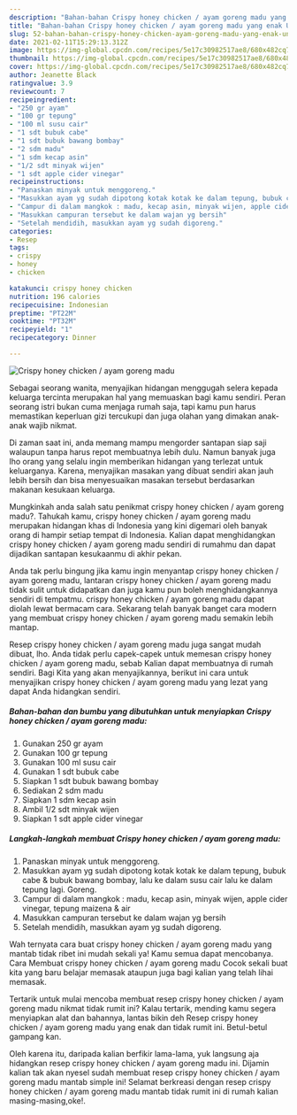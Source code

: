 ```yaml
---
description: "Bahan-bahan Crispy honey chicken / ayam goreng madu yang enak Untuk Jualan"
title: "Bahan-bahan Crispy honey chicken / ayam goreng madu yang enak Untuk Jualan"
slug: 52-bahan-bahan-crispy-honey-chicken-ayam-goreng-madu-yang-enak-untuk-jualan
date: 2021-02-11T15:29:13.312Z
image: https://img-global.cpcdn.com/recipes/5e17c30982517ae8/680x482cq70/crispy-honey-chicken-ayam-goreng-madu-foto-resep-utama.jpg
thumbnail: https://img-global.cpcdn.com/recipes/5e17c30982517ae8/680x482cq70/crispy-honey-chicken-ayam-goreng-madu-foto-resep-utama.jpg
cover: https://img-global.cpcdn.com/recipes/5e17c30982517ae8/680x482cq70/crispy-honey-chicken-ayam-goreng-madu-foto-resep-utama.jpg
author: Jeanette Black
ratingvalue: 3.9
reviewcount: 7
recipeingredient:
- "250 gr ayam"
- "100 gr tepung"
- "100 ml susu cair"
- "1 sdt bubuk cabe"
- "1 sdt bubuk bawang bombay"
- "2 sdm madu"
- "1 sdm kecap asin"
- "1/2 sdt minyak wijen"
- "1 sdt apple cider vinegar"
recipeinstructions:
- "Panaskan minyak untuk menggoreng."
- "Masukkan ayam yg sudah dipotong kotak kotak ke dalam tepung, bubuk cabe &amp; bubuk bawang bombay, lalu ke dalam susu cair lalu ke dalam tepung lagi. Goreng."
- "Campur di dalam mangkok : madu, kecap asin, minyak wijen, apple cider vinegar, tepung maizena &amp; air"
- "Masukkan campuran tersebut ke dalam wajan yg bersih"
- "Setelah mendidih, masukkan ayam yg sudah digoreng."
categories:
- Resep
tags:
- crispy
- honey
- chicken

katakunci: crispy honey chicken 
nutrition: 196 calories
recipecuisine: Indonesian
preptime: "PT22M"
cooktime: "PT32M"
recipeyield: "1"
recipecategory: Dinner

---
```



![Crispy honey chicken / ayam goreng madu](https://img-global.cpcdn.com/recipes/5e17c30982517ae8/680x482cq70/crispy-honey-chicken-ayam-goreng-madu-foto-resep-utama.jpg)

Sebagai seorang wanita, menyajikan hidangan menggugah selera kepada keluarga tercinta merupakan hal yang memuaskan bagi kamu sendiri. Peran seorang istri bukan cuma menjaga rumah saja, tapi kamu pun harus memastikan keperluan gizi tercukupi dan juga olahan yang dimakan anak-anak wajib nikmat.

Di zaman  saat ini, anda memang mampu mengorder santapan siap saji walaupun tanpa harus repot membuatnya lebih dulu. Namun banyak juga lho orang yang selalu ingin memberikan hidangan yang terlezat untuk keluarganya. Karena, menyajikan masakan yang dibuat sendiri akan jauh lebih bersih dan bisa menyesuaikan masakan tersebut berdasarkan makanan kesukaan keluarga. 



Mungkinkah anda salah satu penikmat crispy honey chicken / ayam goreng madu?. Tahukah kamu, crispy honey chicken / ayam goreng madu merupakan hidangan khas di Indonesia yang kini digemari oleh banyak orang di hampir setiap tempat di Indonesia. Kalian dapat menghidangkan crispy honey chicken / ayam goreng madu sendiri di rumahmu dan dapat dijadikan santapan kesukaanmu di akhir pekan.

Anda tak perlu bingung jika kamu ingin menyantap crispy honey chicken / ayam goreng madu, lantaran crispy honey chicken / ayam goreng madu tidak sulit untuk didapatkan dan juga kamu pun boleh menghidangkannya sendiri di tempatmu. crispy honey chicken / ayam goreng madu dapat diolah lewat bermacam cara. Sekarang telah banyak banget cara modern yang membuat crispy honey chicken / ayam goreng madu semakin lebih mantap.

Resep crispy honey chicken / ayam goreng madu juga sangat mudah dibuat, lho. Anda tidak perlu capek-capek untuk memesan crispy honey chicken / ayam goreng madu, sebab Kalian dapat membuatnya di rumah sendiri. Bagi Kita yang akan menyajikannya, berikut ini cara untuk menyajikan crispy honey chicken / ayam goreng madu yang lezat yang dapat Anda hidangkan sendiri.

<!--inarticleads1-->

##### Bahan-bahan dan bumbu yang dibutuhkan untuk menyiapkan Crispy honey chicken / ayam goreng madu:

1. Gunakan 250 gr ayam
1. Gunakan 100 gr tepung
1. Gunakan 100 ml susu cair
1. Gunakan 1 sdt bubuk cabe
1. Siapkan 1 sdt bubuk bawang bombay
1. Sediakan 2 sdm madu
1. Siapkan 1 sdm kecap asin
1. Ambil 1/2 sdt minyak wijen
1. Siapkan 1 sdt apple cider vinegar




<!--inarticleads2-->

##### Langkah-langkah membuat Crispy honey chicken / ayam goreng madu:

1. Panaskan minyak untuk menggoreng.
1. Masukkan ayam yg sudah dipotong kotak kotak ke dalam tepung, bubuk cabe &amp; bubuk bawang bombay, lalu ke dalam susu cair lalu ke dalam tepung lagi. Goreng.
1. Campur di dalam mangkok : madu, kecap asin, minyak wijen, apple cider vinegar, tepung maizena &amp; air
1. Masukkan campuran tersebut ke dalam wajan yg bersih
1. Setelah mendidih, masukkan ayam yg sudah digoreng.




Wah ternyata cara buat crispy honey chicken / ayam goreng madu yang mantab tidak ribet ini mudah sekali ya! Kamu semua dapat mencobanya. Cara Membuat crispy honey chicken / ayam goreng madu Cocok sekali buat kita yang baru belajar memasak ataupun juga bagi kalian yang telah lihai memasak.

Tertarik untuk mulai mencoba membuat resep crispy honey chicken / ayam goreng madu nikmat tidak rumit ini? Kalau tertarik, mending kamu segera menyiapkan alat dan bahannya, lantas bikin deh Resep crispy honey chicken / ayam goreng madu yang enak dan tidak rumit ini. Betul-betul gampang kan. 

Oleh karena itu, daripada kalian berfikir lama-lama, yuk langsung aja hidangkan resep crispy honey chicken / ayam goreng madu ini. Dijamin kalian tak akan nyesel sudah membuat resep crispy honey chicken / ayam goreng madu mantab simple ini! Selamat berkreasi dengan resep crispy honey chicken / ayam goreng madu mantab tidak rumit ini di rumah kalian masing-masing,oke!.


